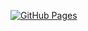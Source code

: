 


[![GitHub Pages](https://img.shields.io/badge/View%20Docs-GitHub%20Pages-blue?style=flat&logo=github)](https://AliAlSubhi98.github.io/Upskilling/)


